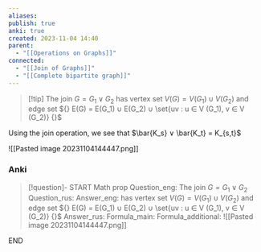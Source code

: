 ```yaml
---
aliases: 
publish: true
anki: true
created: 2023-11-04 14:40
parent:
  - "[[Operations on Graphs]]"
connected:
  - "[[Join of Graphs]]"
  - "[[Complete bipartite graph]]"
---
```

> [!tip] The join ${} G = G_1 ∨ G_2 {}$ 
has 
vertex set ${} V(G) = V(G_1) ∪ V(G_2) {}$ and 
edge set ${} E(G) = E(G_1) ∪ E(G_2) ∪ \set{uv : u ∈ V (G_1), v ∈ V (G_2)} {}$

Using the join operation, we see that $\bar{K_s} ∨ \bar{K_t} = K_{s,t}$

![[Pasted image 20231104144447.png]]

### Anki
> [!question]-
START
Math prop
Question_eng: The join ${} G = G_1 ∨ G_2 {}$ 
Question_rus: 
Answer_eng: has 
vertex set ${} V(G) = V(G_1) ∪ V(G_2) {}$ and 
edge set ${} E(G) = E(G_1) ∪ E(G_2) ∪ \set{uv : u ∈ V (G_1), v ∈ V (G_2)} {}$
Answer_rus: 
Formula_main: 
Formula_additional: ![[Pasted image 20231104144447.png]]
<!--ID: 1699170276195-->
END







